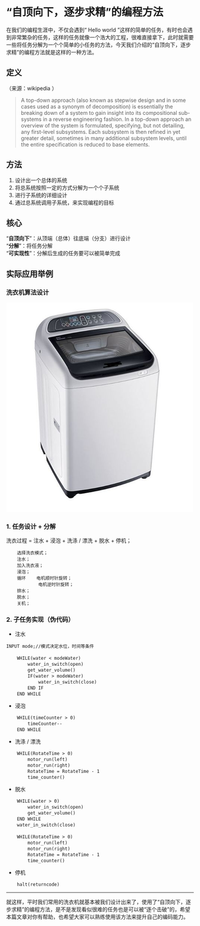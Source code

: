 # “自顶向下，逐步求精”的编程方法  
在我们的编程生涯中，不仅会遇到“ Hello world ”这样的简单的任务，有时也会遇到非常繁杂的任务，这样的任务就像一个浩大的工程，很难直接拿下，此时就需要一些将任务分解为一个个简单的小任务的方法，今天我们介绍的“自顶向下，逐步求精”的编程方法就是这样的一种方法。  
## 定义
 （来源：wikipedia ）
>A top-down approach (also known as stepwise design and in some cases used as a synonym of decomposition) is essentially the breaking down of a system to gain insight into its compositional sub-systems in a reverse engineering fashion. In a top-down approach an overview of the system is formulated, specifying, but not detailing, any first-level subsystems. Each subsystem is then refined in yet greater detail, sometimes in many additional subsystem levels, until the entire specification is reduced to base elements.   

## 方法  
1. 设计出一个总体的系统
2. 将总系统按照一定的方式分解为一个个子系统
3. 进行子系统的详细设计
4. 通过总系统调用子系统，来实现编程的目标  

## 核心
“**自顶向下**”：从顶端（总体）往底端（分支）进行设计  
“**分解**”：将任务分解  
“**可实现性**”：分解后生成的任务要可以被简单完成

## 实际应用举例
### 洗衣机算法设计
![](images/xiyiji.jpg)

### 1. 任务设计 + 分解  
洗衣过程 = 注水 + 浸泡 + 洗涤 / 漂洗 + 脱水 + 停机；  
```
    选择洗衣模式；  
    注水；
    加入洗衣液；
    浸泡；
    循环    电机顺时针旋转；  
            电机逆时针旋转；
    排水；
    脱水；
    关机；
```

### 2. 子任务实现（伪代码）  
* 注水  
```
INPUT mode;//模式决定水位，时间等条件

    WHILE(water < modeWater)
        water_in_switch(open)
        get_water_volume() 
        IF(water > modeWater)
            water_in_switch(close)
        END IF
    END WHILE
```
* 浸泡 
```
    WHILE(timeCounter > 0)
        timeCounter--
    END WHILE
```
* 洗涤 / 漂洗 
```
    WHILE(RotateTime > 0)
        motor_run(left) 
        motor_run(right)
        RotateTime = RotateTime - 1
        time_counter()
```
* 脱水 
```
    WHILE(water > 0)
        water_in_switch(open)
        get_water_volume()
    END WHILE    
    water_in_switch(close)

    WHILE(RotateTime > 0)
        motor_run(left) 
        motor_run(right)
        RotateTime = RotateTime - 1
        time_counter()
```
* 停机  
```
    halt(returncode)
```
-------
就这样，平时我们常用的洗衣机就基本被我们设计出来了，使用了“自顶向下，逐步求精”的编程方法，是不是发现看似很难的任务也是可以被“逐个击破”的，希望本篇文章对你有帮助，也希望大家可以熟练使用该方法来提升自己的编码能力。


